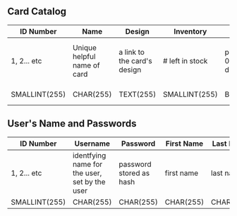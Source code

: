 ## Card Catalog
| ID Number  | Name                       | Design                       | Inventory       | Type                     | Price                   | Greeting                                            |
|------------|----------------------------|------------------------------|-----------------|--------------------------|-------------------------|-----------------------------------------------------|
| 1, 2... etc| Unique helpful name of card| a link to the card's design  | # left in stock | physical 0 or digital 1  | $4.00 (price in dollars)| slogan on the card (recorded so as to be searchable)|                                                                          |
|SMALLINT(255)| CHAR(255)                 | TEXT(255)                    | SMALLINT(255)   |  BIT(1)                  | DOUBLE(255, 2)	         | CHAR(255)                                           |
 
## User's Name and Passwords
| ID Number | Username                                      | Password                | First Name | Last Name | Address   |
|-----------|-----------------------------------------------|-------------------------|------------|-----------|-----------|
|1, 2... etc| identfying name for the user, set by the user | password stored as hash | first name | last name | address   |
|SMALLINT(255)| CHAR(255)                                   |CHAR(255)                | CHAR(255)  | CHAR(255) |TEXT(21845)|


